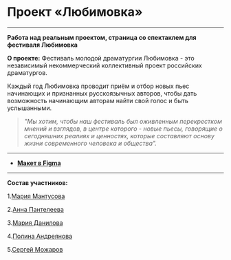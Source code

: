 # Проект «Любимовка»

---

**Работа над реальным проектом, страница со спектаклем для фестиваля Любимовка**

**О проекте:** Фестиваль молодой драматургии Любимовка - это независимый некоммерческий коллективный проект российских драматургов.

Каждый год Любимовка проводит приём и отбор новых пьес начинающих и признанных русскоязычных авторов, чтобы дать возможность начинающим авторам  найти свой голос и быть услышанными.

> *"Мы хотим, чтобы наш фестиваль был оживленным перекрестком мнений и взглядов, в центре которого - новые пьесы, говорящие о сегодняшних реалиях и ценностях, которые составляют основу жизни современного человека и общества".*

---

* **[Макет в Figma](https://www.figma.com/file/sPmrkcsXbuuHC24zIRktfJ/lubimovka-pr.page?node-id=0%3A1)**

---

 **Состав участников:**

1.[Мария Мантусова](https://github.com/MariaMantusova)

2.[Анна Пантелеева](https://github.com/vredit)

3.[Мария Данилова](https://github.com/Maru-Aruko)

4.[Полина Андреянова](https://github.com/PolinaAndreyanova)

5.[Сергей Можаров](https://github.com/Mozharov-Sergey)

